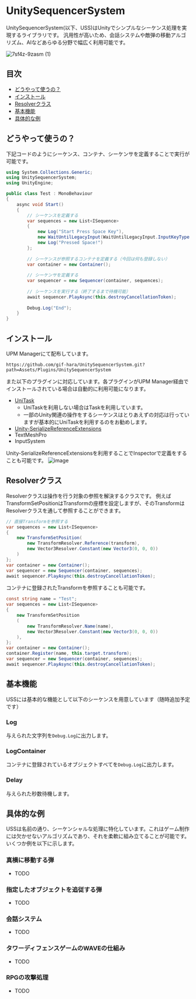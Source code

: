 # UnitySequencerSystem
UnitySequencerSystem(以下、USS)はUnityでシンプルなシーケンス処理を実現するライブラリです。
汎用性が高いため、会話システムや敵弾の移動アルゴリズム、AIなどあらゆる分野で幅広く利用可能です。

![7sf4z-9zasm (1)](https://github.com/gif-hara/UnitySequencerSystem/assets/5396546/f9dca682-43f8-42eb-a349-a6c4c0e4970a)

## 目次
- [どうやって使うの？](#どうやって使うの)
- [インストール](#インストール)
- [Resolverクラス](#resolverクラス)
- [基本機能](#基本機能)
- [具体的な例](#具体的な例)


## どうやって使うの？
下記コードのようにシーケンス、コンテナ、シーケンサを定義することで実行が可能です。
```csharp
using System.Collections.Generic;
using UnitySequencerSystem;
using UnityEngine;

public class Test : MonoBehaviour
{
    async void Start()
    {
        // シーケンスを定義する
        var sequences = new List<ISequence>
        {
            new Log("Start Press Space Key"),
            new WaitUntilLegacyInput(WaitUntilLegacyInput.InputKeyType.Down, KeyCode.Space),
            new Log("Pressed Space!")
        };
    
        // シーケンスが参照するコンテナを定義する（今回は何も登録しない）
        var container = new Container();
    
        // シーケンサを定義する
        var sequencer = new Sequencer(container, sequences);
    
        // シーケンスを実行する（終了するまで待機可能）
        await sequencer.PlayAsync(this.destroyCancellationToken);
    
        Debug.Log("End");
    }
}
```

## インストール
UPM Managerにて配布しています。
```
https://github.com/gif-hara/UnitySequencerSystem.git?path=Assets/Plugins/UnitySequencerSystem
```
また以下のプラグインに対応しています。各プラグインがUPM Manager経由でインストールされている場合は自動的に利用可能になります。
- [UniTask](https://github.com/Cysharp/UniTask)
  - UniTaskを利用しない場合はTaskを利用しています。
  - 一部のUnity関連の操作をするシーケンスはとりあえずの対応は行っていますが基本的にUniTaskを利用するのをお勧めします。
- [Unity-SerializeReferenceExtensions](https://github.com/mackysoft/Unity-SerializeReferenceExtensions)
- TextMeshPro
- InputSystem

Unity-SerializeReferenceExtensionsを利用することでInspectorで定義をすることも可能です。
![image](https://github.com/gif-hara/UnitySequencerSystem/assets/5396546/95fdff5c-db2c-493f-ad1d-094997f2f57d)

## Resolverクラス
Resolverクラスは操作を行う対象の参照を解決するクラスです。
例えばTransformSetPositionはTransformの座標を設定しますが、そのTransformはResolverクラスを通して参照することができます。
```csharp
// 直接Transformを参照する
var sequences = new List<ISequence>
{
    new TransformSetPosition(
        new TransformResolver.Reference(transform),
        new Vector3Resolver.Constant(new Vector3(0, 0, 0))
    )
};
var container = new Container();
var sequencer = new Sequencer(container, sequences);
await sequencer.PlayAsync(this.destroyCancellationToken);
```
コンテナに登録されたTransformを参照することも可能です。
```csharp
const string name = "Test";
var sequences = new List<ISequence>
{
    new TransformSetPosition
    (
        new TransformResolver.Name(name),
        new Vector3Resolver.Constant(new Vector3(0, 0, 0))
    ),
};
var container = new Container();
container.Register(name, this.target.transform);
var sequencer = new Sequencer(container, sequences);
await sequencer.PlayAsync(this.destroyCancellationToken);
```

## 基本機能
USSには基本的な機能として以下のシーケンスを用意しています（随時追加予定です）

### Log
与えられた文字列を`Debug.Log`に出力します。

### LogContainer
コンテナに登録されているオブジェクトすべてを`Debug.Log`に出力します。

### Delay
与えられた秒数待機します。

## 具体的な例
USSは名前の通り、シーケンシャルな処理に特化しています。これはゲーム制作には欠かせないアルゴリズムであり、それを柔軟に組み立てることが可能です。いくつか例を以下に示します。

### 真横に移動する弾
- TODO
### 指定したオブジェクトを追従する弾
- TODO
### 会話システム
- TODO
### タワーディフェンスゲームのWAVEの仕組み
- TODO
### RPGの攻撃処理
- TODO
  
